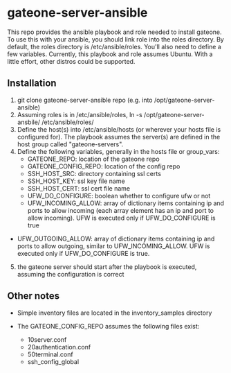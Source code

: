 # gateone-server-ansible
This repo provides the ansible playbook and role needed to install gateone.  To use this with your ansible, you should link role into the roles directory.  By default, the roles directory is /etc/ansible/roles. You'll also need to define a few variables. Currently, this playbook and role assumes Ubuntu. With a little effort, other distros could be supported.

## Installation

1. git clone gateone-server-ansible repo (e.g. into /opt/gateone-server-ansible)
2. Assuming roles is in /etc/ansible/roles, ln -s /opt/gateone-server-ansbile/ /etc/ansible/roles/
3. Define the host(s) into /etc/ansible/hosts (or wherever your hosts file is configured for).  The playbook assumes the server(s) are defined in the host group called "gateone-servers".
4. Define the following variables, generally in the hosts file or group_vars:
   * GATEONE_REPO: location of the gateone repo
   * GATEONE_CONFIG_REPO: location of the config repo
   * SSH_HOST_SRC: directory containing ssl certs
   * SSH_HOST_KEY: ssl key file name
   * SSH_HOST_CERT: ssl cert file name
   * UFW_DO_CONFIGURE: boolean whether to configure ufw or not
   * UFW_INCOMING_ALLOW: array of dictionary items containing ip and ports to allow incoming (each array element has an ip and port to allow incoming). UFW is executed only if UFW_DO_CONFIGURE is true
* UFW_OUTGOING_ALLOW: array of dictionary items containing ip and ports to allow outgoing, similar to UFW_INCOMING_ALLOW. UFW is executed only if UFW_DO_CONFIGURE is true.
5. the gateone server should start after the playbook is executed, assuming the configuration is correct

## Other notes

* Simple inventory files are located in the inventory_samples directory

* The GATEONE_CONFIG_REPO assumes the following files exist:
  * 10server.conf
  * 20authentication.conf
  * 50terminal.conf
  * ssh_config_global


